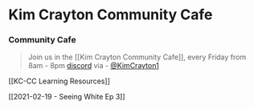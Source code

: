 # Kim Crayton Community Cafe

### Community Cafe
> Join us in the [[Kim Crayton Community Cafe]], every Friday from 8am - 8pm
> [discord](https://discord.com/invite/yPqnEuq5me)
> via - [@KimCrayton1](https://twitter.com/KimCrayton1/status/1359647992693800964)


[[KC-CC Learning Resources]]

[[2021-02-19 - Seeing White Ep 3]]